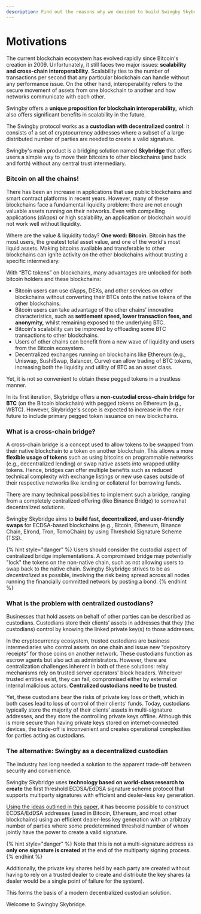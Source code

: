 ```yaml
---
description: Find out the reasons why we decided to build Swingby Skybridge.
---
```


# Motivations

The current blockchain ecosystem has evolved rapidly since Bitcoin's creation in 2009. Unfortunately, it still faces two major issues: **scalability and cross-chain interoperability**. Scalability ties to the number of transactions per second that any particular blockchain can handle without any performance issue. On the other hand, interoperability refers to the secure movement of assets from one blockchain to another and how networks communicate with each other.

Swingby offers a **unique proposition for blockchain interoperability,** which also offers significant benefits in scalability in the future.

The Swingby protocol works as a **custodian with decentralized control**: it consists of a set of cryptocurrency addresses where a subset of a large distributed number of parties are needed to create a valid signature.

Swingby's main product is a bridging solution named **Skybridge** that offers users a simple way to move their bitcoins to other blockchains \(and back and forth\) without any central trust intermediary. 

### Bitcoin on all the chains!

There has been an increase in applications that use public blockchains and smart contract platforms in recent years. However, many of these blockchains face a fundamental liquidity problem: there are not enough valuable assets running on their networks. Even with compelling applications \(dApps\) or high scalability, an application or blockchain would not work well without liquidity. 

Where are the value & liquidity today? **One word: Bitcoin**. Bitcoin has the most users, the greatest total asset value, and one of the world's most liquid assets. Making bitcoins available and transferable to other blockchains can ignite activity on the other blockchains without trusting a specific intermediary.

With “BTC tokens” on blockchains, many advantages are unlocked for both bitcoin holders and these blockchains:

* Bitcoin users can use dApps, DEXs, and other services on other blockchains without converting their BTCs onto the native tokens of the other blockchains.
* Bitcoin users can take advantage of the other chains' innovative characteristics, such as **settlement speed, lower transaction fees, and anonymity,** whilst remaining exposed to the underlying BTC.
* Bitcoin's scalability can be improved by offloading some BTC transactions to other blockchains.
* Users of other chains can benefit from a new wave of liquidity and users from the Bitcoin ecosystem.
* Decentralized exchanges running on blockchains like Ethereum \(e.g., Uniswap, SushiSwap, Balancer, Curve\) can allow trading of BTC tokens, increasing both the liquidity and utility of BTC as an asset class.

Yet, it is not so convenient to obtain these pegged tokens in a trustless manner.

In its first iteration, Skybridge offers a **non-custodial cross-chain bridge for BTC** \(on the Bitcoin blockchain\) with pegged tokens on Ethereum \(e.g., WBTC\). However, Skybridge's scope is expected to increase in the near future to include primary pegged token issuance on new blockchains.

### What is a cross-chain bridge?

A cross-chain bridge is a concept used to allow tokens to be swapped from their native blockchain to a token on another blockchain. This allows a more **flexible usage of tokens** such as using bitcoins on programmable networks \(e.g., decentralized lending\) or swap native assets into wrapped utility tokens. Hence, bridges can offer multiple benefits such as reduced technical complexity with exchange listings or new use cases outside of their respective networks like lending or collateral for borrowing funds. ‌

There are many technical possibilities to implement such a bridge, ranging from a completely centralized offering \(like Binance Bridge\) to somewhat decentralized solutions. ‌

Swingby Skybridge aims to **build fast, decentralized, and user-friendly swaps** for ECDSA-based blockchains \(e.g., Bitcoin, Ethereum, Binance Chain, Elrond, Tron, TomoChain\) by using Threshold Signature Scheme \(TSS\).

{% hint style="danger" %}
Users should consider the custodial aspect of centralized bridge implementations. A compromised bridge may potentially "lock" the tokens on the non-native chain, such as not allowing users to swap back to the native chain. Swingby Skybridge strives to be as _decentralized_ as possible, involving the risk being spread across all nodes running the financially committed network by posting a bond.
{% endhint %}

### **What is the problem with centralized custodians?**

Businesses that hold assets on behalf of other parties can be described as custodians. Custodians store their clients’ assets in addresses that they \(the custodians\) control by knowing the linked private key\(s\) to those addresses.

In the cryptocurrency ecosystem, trusted custodians are business intermediaries who control assets on one chain and issue new “depository receipts” for those coins on another network. These custodians function as escrow agents but also act as administrators. However, there are centralization challenges inherent in both of these solutions: relay mechanisms rely on trusted server operators' block headers. Wherever trusted entities exist, they can fail, compromised either by external or internal malicious actors. **Centralized custodians need to be trusted**.

Yet, these custodians bear the risks of private key loss or theft, which in both cases lead to loss of control of their clients’ funds. Today, custodians typically store the majority of their clients’ assets in multi-signature addresses, and they store the controlling private keys offline. Although this is more secure than having private keys stored on internet-connected devices, the trade-off is inconvenient and creates operational complexities for parties acting as custodians.

### **The alternative: Swingby as a decentralized custodian**

The industry has long needed a solution to the apparent trade-off between security and convenience.

Swingby Skybridge uses **technology based on world-class research to create** the first threshold ECDSA/EdDSA signature scheme protocol that supports multiparty signatures with efficient and dealer-less key generation.

[Using the ideas outlined in this paper,](https://eprint.iacr.org/2019/114.pdf) it has become possible to construct ECDSA/EdDSA addresses \(used in Bitcoin, Ethereum, and most other blockchains\) using an efficient dealer-less key generation with an arbitrary number of parties where some predetermined threshold number of whom jointly have the power to create a valid signature.

{% hint style="danger" %}
Note that this is not a multi-signature address as **only one signature is created** at the end of the multiparty signing process.
{% endhint %}

Additionally, the private key shares held by each party are created without having to rely on a trusted dealer to create and distribute the key shares \(a dealer would be a single point of failure for the system\).

This forms the basis of a modern decentralized custodian solution. 

Welcome to Swingby Skybridge.

